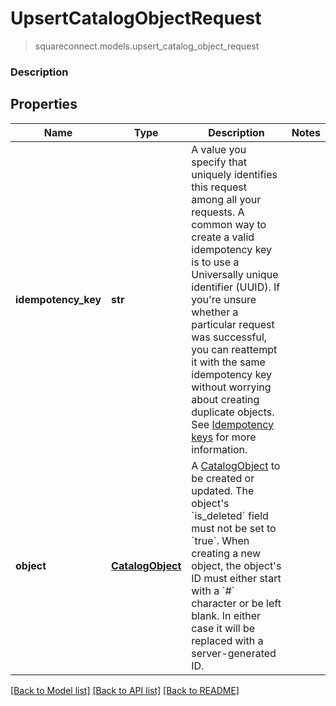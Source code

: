 # UpsertCatalogObjectRequest
> squareconnect.models.upsert_catalog_object_request

### Description



## Properties
Name | Type | Description | Notes
------------ | ------------- | ------------- | -------------
**idempotency_key** | **str** | A value you specify that uniquely identifies this request among all your requests. A common way to create a valid idempotency key is to use a Universally unique identifier (UUID).  If you&#39;re unsure whether a particular request was successful, you can reattempt it with the same idempotency key without worrying about creating duplicate objects.  See [Idempotency keys](#idempotencykeys) for more information. | 
**object** | [**CatalogObject**](CatalogObject.md) | A [CatalogObject](#type-catalogobject) to be created or updated. The object&#39;s &#x60;is_deleted&#x60; field must not be set to &#x60;true&#x60;. When creating a new object, the object&#39;s ID must either start with a &#x60;#&#x60; character or be left blank. In either case it will be replaced with a server-generated ID. | 

[[Back to Model list]](../README.md#documentation-for-models) [[Back to API list]](../README.md#documentation-for-api-endpoints) [[Back to README]](../README.md)


